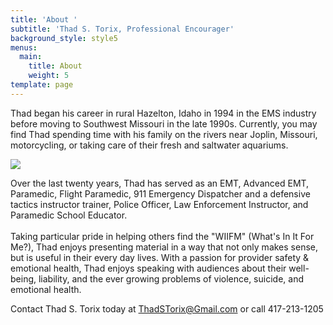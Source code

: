 ```yaml
---
title: 'About '
subtitle: 'Thad S. Torix, Professional Encourager'
background_style: style5
menus:
  main:
    title: About
    weight: 5
template: page
---
```

Thad began his career in rural Hazelton, Idaho in 1994 in the EMS industry before moving to Southwest Missouri in the late 1990s.  Currently, you may find Thad spending time with his family on the rivers near Joplin, Missouri, motorcycling, or taking care of their fresh and saltwater aquariums.

![](/images/thadncourt.png)

Over the last twenty years, Thad has served as an EMT, Advanced EMT, Paramedic, Flight Paramedic, 911 Emergency Dispatcher and a defensive tactics instructor trainer, Police Officer, Law Enforcement Instructor, and Paramedic School Educator.  \
\
Taking particular pride in helping others find the "WIIFM" (What's In It For Me?), Thad enjoys presenting material in a way that not only makes sense, but is useful in their every day lives. With a passion for provider safety & emotional health, Thad enjoys speaking with audiences about their well-being, liability, and the ever growing problems of violence, suicide, and emotional health.  

Contact Thad S. Torix today at [ThadSTorix@Gmail.com](mailto:thadstorix@gmail.com) or call 417-213-1205
